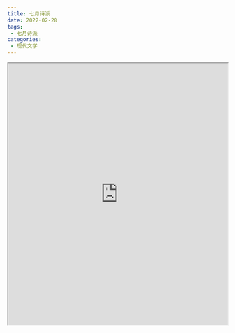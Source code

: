 ```yaml
---
title: 七月诗派
date: 2022-02-28
tags:
 - 七月诗派
categories:
 - 现代文学
---
```




<iframe src="http://localhost:8080/pdf/web/viewer.html?file=https://vkceyugu.cdn.bspapp.com/VKCEYUGU-e9075d72-0451-48df-afe1-d46932ae4554/ab9d963d-8714-482b-a83f-ad8b74171ce8.pdf" width="100%" height="600px"></iframe>